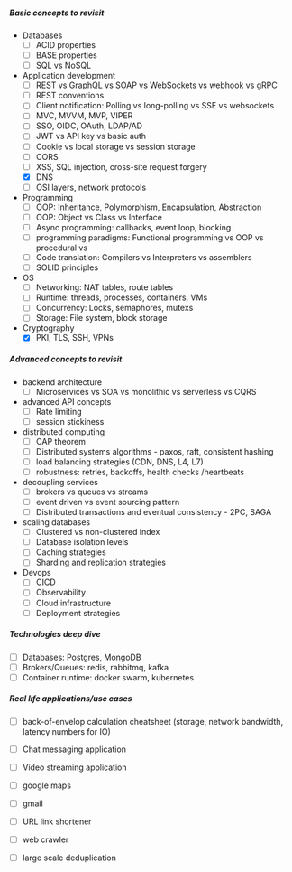 ##### Basic concepts to revisit
- Databases
	- [ ] ACID properties
	- [ ] BASE properties
	- [ ] SQL vs NoSQL
- Application development
	- [ ] REST vs GraphQL vs SOAP vs WebSockets vs webhook vs gRPC
	- [ ] REST conventions
	- [ ] Client notification: Polling vs long-polling vs SSE vs websockets
	- [ ] MVC, MVVM, MVP, VIPER
	- [ ] SSO, OIDC, OAuth, LDAP/AD
	- [ ] JWT vs API key vs basic auth
	- [ ] Cookie vs local storage vs session storage
	- [ ] CORS
	- [ ] XSS, SQL injection, cross-site request forgery
	- [x] DNS
	- [ ] OSI layers, network protocols
- Programming
	- [ ] OOP: Inheritance, Polymorphism, Encapsulation, Abstraction
	- [ ] OOP: Object vs Class vs Interface
	- [ ] Async programming: callbacks, event loop, blocking
	- [ ] programming paradigms: Functional programming vs OOP vs procedural vs 
	- [ ] Code translation: Compilers vs Interpreters vs assemblers
	- [ ] SOLID principles
- OS
	- [ ] Networking: NAT tables, route tables
	- [ ] Runtime: threads, processes, containers, VMs
	- [ ] Concurrency: Locks, semaphores, mutexs
	- [ ] Storage: File system, block storage
- Cryptography
	- [x] PKI, TLS, SSH, VPNs
##### Advanced concepts to revisit
- backend architecture
	- [ ] Microservices vs SOA vs monolithic vs serverless vs CQRS
- advanced API concepts
	- [ ] Rate limiting
	- [ ] session stickiness
- distributed computing
	- [ ] CAP theorem
	- [ ] Distributed systems algorithms - paxos, raft, consistent hashing
	- [ ] load balancing strategies (CDN, DNS, L4, L7)
	- [ ] robustness: retries, backoffs, health checks /heartbeats
- decoupling services
	- [ ] brokers vs queues vs streams
	- [ ] event driven vs event sourcing pattern
	- [ ] Distributed transactions and eventual consistency - 2PC, SAGA
- scaling databases
	- [ ] Clustered vs non-clustered index
	- [ ] Database isolation levels
	- [ ] Caching strategies
	- [ ] Sharding and replication strategies
- Devops
	- [ ] CICD
	- [ ] Observability
	- [ ] Cloud infrastructure
	- [ ] Deployment strategies

##### Technologies deep dive
- [ ] Databases: Postgres, MongoDB
- [ ] Brokers/Queues: redis, rabbitmq, kafka
- [ ] Container runtime: docker swarm, kubernetes

##### Real life applications/use cases
- [ ] back-of-envelop calculation cheatsheet (storage, network bandwidth, latency numbers for IO)
- [ ] Chat messaging application
- [ ] Video streaming application
- [ ] google maps
- [ ] gmail
- [ ] URL link shortener
- [ ] web crawler
- [ ] large scale deduplication

